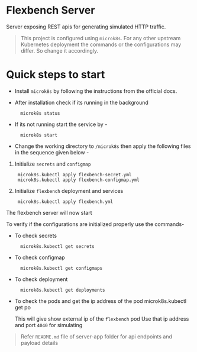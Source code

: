 Flexbench Server
======================

Server exposing REST apis for generating simulated HTTP traffic.
  
 >   This project is configured using `microk8s`. For any other upstream Kubernetes deployment the commands or the configurations may differ. So change it accordingly.

Quick steps to start
==============

- Install `microk8s` by following the instructions from the official docs.

- After installation check if its running in the background 

        microk8s status

- If its not running start the service by - 

        microk8s start

- Change the working directory to `/microk8s` then apply the following files in the sequence given below -

1. Initialize `secrets` and `configmap` 

        microk8s.kubectl apply flexbench-secret.yml 
        microk8s.kubectl apply flexbench-configmap.yml

2. Initialize `flexbench` deployment and services

        microk8s.kubectl apply flexbench.yml

The flexbench server will now start

To verify if the configurations are initialized properly use the commands-

- To check secrets

        microk8s.kubectl get secrets

- To check configmap

        microk8s.kubectl get configmaps

- To check deployment

        microk8s.kubectl get deployments

- To check the pods and get the ip address of the pod
        microk8s.kubectl get po

    This will give show external ip of the `flexbench` pod
    Use that ip address and port `4040` for simulating

> Refer `README.md` file of server-app folder for api endpoints and payload details
